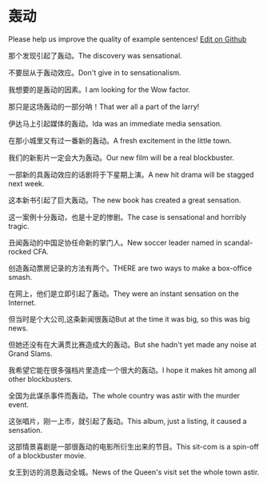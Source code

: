 # 轰动

Please help us improve the quality of example sentences! [Edit on Github](https://github.com/jiyushe/jiyu-example-sentence-source/blob/main/chinese/hongdong_2.md)

<p><span class="chinese">那个发现引起了轰动。</span><span class="english">The discovery was sensational.</span></p>

<p><span class="chinese">不要屈从于轰动效应。</span><span class="english">Don't give in to sensationalism.</span></p>

<p><span class="chinese">我想要的是轰动的因素。</span><span class="english">I am looking for the Wow factor.</span></p>

<p><span class="chinese">那只是这场轰动的一部分呐！</span><span class="english">That wer all a part of the larry!</span></p>

<p><span class="chinese">伊达马上引起媒体的轰动。</span><span class="english">Ida was an immediate media sensation.</span></p>

<p><span class="chinese">在那小城里又有过一番新的轰动。</span><span class="english">A fresh excitement in the little town.</span></p>

<p><span class="chinese">我们的新影片一定会大为轰动。</span><span class="english">Our new film will be a real blockbuster.</span></p>

<p><span class="chinese">一部新的具轰动效应的话剧将于下星期上演。</span><span class="english">A new hit drama will be stagged next week.</span></p>

<p><span class="chinese">这本新书引起了巨大轰动。</span><span class="english">The new book has created a great sensation.</span></p>

<p><span class="chinese">这一案例十分轰动，也是十足的惨剧。</span><span class="english">The case is sensational and horribly tragic.</span></p>

<p><span class="chinese">丑闻轰动的中国足协任命新的掌门人。</span><span class="english">New soccer leader named in scandal-rocked CFA.</span></p>

<p><span class="chinese">创造轰动票房记录的方法有两个。</span><span class="english">THERE are two ways to make a box-office smash.</span></p>

<p><span class="chinese">在网上，他们是立即引起了轰动。</span><span class="english">They were an instant sensation on the Internet.</span></p>

<p><span class="chinese">但当时是个大公司,这条新闻很轰动</span><span class="english">But at the time it was big, so this was big news.</span></p>

<p><span class="chinese">但她还没有在大满贯比赛造成大的轰动。</span><span class="english">But she hadn't yet made any noise at Grand Slams.</span></p>

<p><span class="chinese">我希望它能在很多强档片里造成一个很大的轰动。</span><span class="english">I hope it makes hit among all other blockbusters.</span></p>

<p><span class="chinese">全国为此谋杀事件而轰动。</span><span class="english">The whole country was astir with the murder event.</span></p>

<p><span class="chinese">这张唱片，刚一上市，就引起了轰动。</span><span class="english">This album, just a listing, it caused a sensation.</span></p>

<p><span class="chinese">这部情景喜剧是一部很轰动的电影所衍生出来的节目。</span><span class="english">This sit-com is a spin-off of a blockbuster movie.</span></p>

<p><span class="chinese">女王到访的消息轰动全城。</span><span class="english">News of the Queen's visit set the whole town astir.</span></p>

